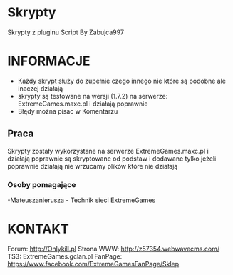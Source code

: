# Skrypty
Skrypty z pluginu Script By Zabujca997

# INFORMACJE

- Każdy skrypt służy do zupełnie czego innego nie które są podobne ale inaczej działają
- skrypty są testowane na wersji (1.7.2) na serwerze: ExtremeGames.maxc.pl i działają poprawnie
- Błędy można pisac w Komentarzu

## Praca
Skrypty zostały wykorzystane na serwerze ExtremeGames.maxc.pl i działają poprawnie są skryptowane od podstaw i dodawane tylko jeżeli poprawnie działają nie wrzucamy plików które nie działają 

### Osoby pomagające
-Mateuszanierusza - Technik sieci ExtremeGames

# KONTAKT

Forum: http://Onlykill.pl
Strona WWW: http://z57354.webwavecms.com/
TS3: ExtremeGames.gclan.pl
FanPage: https://www.facebook.com/ExtremeGamesFanPage/Sklep 
